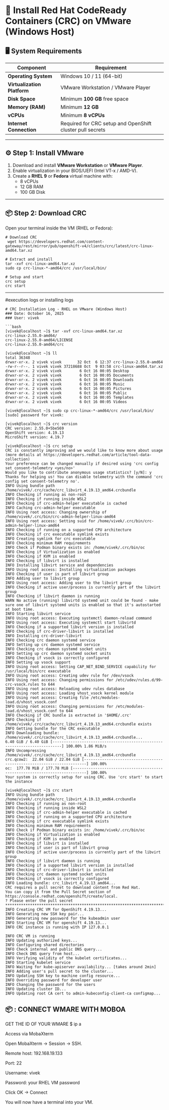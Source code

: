 # 🧩 Install Red Hat CodeReady Containers (CRC) on VMware (Windows Host)

## 🖥️ System Requirements

| Component | Requirement |
|------------|--------------|
| **Operating System** | Windows 10 / 11 (64-bit) |
| **Virtualization Platform** | VMware Workstation / VMware Player |
| **Disk Space** | Minimum **100 GB** free space |
| **Memory (RAM)** | Minimum **12 GB** |
| **vCPUs** | Minimum **8 vCPUs** |
| **Internet Connection** | Required for CRC setup and OpenShift cluster pull secrets |

---

## ⚙️ Step 1: Install VMware

1. Download and install **VMware Workstation** or **VMware Player**.
2. Enable virtualization in your BIOS/UEFI (Intel VT-x / AMD-V).
3. Create a **RHEL 9** or **Fedora** virtual machine with:
   - 8 vCPUs  
   - 12 GB RAM  
   - 100 GB Disk  

---

## 📦 Step 2: Download CRC

Open your terminal inside the VM (RHEL or Fedora):
```
# Download CRC
 wget https://developers.redhat.com/content-gateway/rest/mirror/pub/openshift-v4/clients/crc/latest/crc-linux-amd64.tar.xz

# Extract and install
tar -xvf crc-linux-amd64.tar.xz
sudo cp crc-linux-*-amd64/crc /usr/local/bin/

# Setup and start
crc setup
crc start
```
---
#execution logs or installing logs
```
# CRC Installation Log - RHEL on VMware (Windows Host)
### Date: October 16, 2025
### User: vivek

```bash
[vivek@localhost ~]$ tar -xvf crc-linux-amd64.tar.xz
crc-linux-2.55.0-amd64/
crc-linux-2.55.0-amd64/LICENSE
crc-linux-2.55.0-amd64/crc

[vivek@localhost ~]$ ll
total 36348
drwxr-xr-x. 2 vivek vivek       32 Oct  6 12:37 crc-linux-2.55.0-amd64
-rw-r--r--. 1 vivek vivek 37218688 Oct  9 03:58 crc-linux-amd64.tar.xz
drwxr-xr-x. 2 vivek vivek        6 Oct 16 00:05 Desktop
drwxr-xr-x. 2 vivek vivek        6 Oct 16 00:05 Documents
drwxr-xr-x. 2 vivek vivek        6 Oct 16 00:05 Downloads
drwxr-xr-x. 2 vivek vivek        6 Oct 16 00:05 Music
drwxr-xr-x. 2 vivek vivek        6 Oct 16 00:05 Pictures
drwxr-xr-x. 2 vivek vivek        6 Oct 16 00:05 Public
drwxr-xr-x. 2 vivek vivek        6 Oct 16 00:05 Templates
drwxr-xr-x. 2 vivek vivek        6 Oct 16 00:05 Videos

[vivek@localhost ~]$ sudo cp crc-linux-*-amd64/crc /usr/local/bin/
[sudo] password for vivek: 

[vivek@localhost ~]$ crc version
CRC version: 2.55.0+5be569
OpenShift version: 4.19.13
MicroShift version: 4.19.7

[vivek@localhost ~]$ crc setup
CRC is constantly improving and we would like to know more about usage (more details at https://developers.redhat.com/article/tool-data-collection)
Your preference can be changed manually if desired using 'crc config set consent-telemetry <yes/no>'
Would you like to contribute anonymous usage statistics? [y/N]: y
Thanks for helping us! You can disable telemetry with the command 'crc config set consent-telemetry no'.
INFO Using bundle path /home/vivek/.crc/cache/crc_libvirt_4.19.13_amd64.crcbundle 
INFO Checking if running as non-root              
INFO Checking if running inside WSL2              
INFO Checking if crc-admin-helper executable is cached 
INFO Caching crc-admin-helper executable          
INFO Using root access: Changing ownership of /home/vivek/.crc/bin/crc-admin-helper-linux-amd64 
INFO Using root access: Setting suid for /home/vivek/.crc/bin/crc-admin-helper-linux-amd64 
INFO Checking if running on a supported CPU architecture 
INFO Checking if crc executable symlink exists    
INFO Creating symlink for crc executable          
INFO Checking minimum RAM requirements            
INFO Check if Podman binary exists in: /home/vivek/.crc/bin/oc 
INFO Checking if Virtualization is enabled        
INFO Checking if KVM is enabled                   
INFO Checking if libvirt is installed             
INFO Installing libvirt service and dependencies  
INFO Using root access: Installing virtualization packages 
INFO Checking if user is part of libvirt group    
INFO Adding user to libvirt group                 
INFO Using root access: Adding user to the libvirt group 
INFO Checking if active user/process is currently part of the libvirt group 
INFO Checking if libvirt daemon is running        
WARN No active (running) libvirtd systemd unit could be found - make sure one of libvirt systemd units is enabled so that it's autostarted at boot time. 
INFO Starting libvirt service                     
INFO Using root access: Executing systemctl daemon-reload command 
INFO Using root access: Executing systemctl start libvirtd 
INFO Checking if a supported libvirt version is installed 
INFO Checking if crc-driver-libvirt is installed  
INFO Installing crc-driver-libvirt                
INFO Checking crc daemon systemd service          
INFO Setting up crc daemon systemd service        
INFO Checking crc daemon systemd socket units     
INFO Setting up crc daemon systemd socket units   
INFO Checking if vsock is correctly configured    
INFO Setting up vsock support                     
INFO Using root access: Setting CAP_NET_BIND_SERVICE capability for /usr/local/bin/crc executable 
INFO Using root access: Creating udev rule for /dev/vsock 
INFO Using root access: Changing permissions for /etc/udev/rules.d/99-crc-vsock.rules to 644  
INFO Using root access: Reloading udev rules database 
INFO Using root access: Loading vhost_vsock kernel module 
INFO Using root access: Creating file /etc/modules-load.d/vhost_vsock.conf 
INFO Using root access: Changing permissions for /etc/modules-load.d/vhost_vsock.conf to 644  
INFO Checking if CRC bundle is extracted in '$HOME/.crc' 
INFO Checking if /home/vivek/.crc/cache/crc_libvirt_4.19.13_amd64.crcbundle exists 
INFO Getting bundle for the CRC executable        
INFO Downloading bundle: /home/vivek/.crc/cache/crc_libvirt_4.19.13_amd64.crcbundle... 
6.40 GiB / 6.40 GiB [--------------------------------------------------------------------------] 100.00% 1.86 MiB/s
INFO Uncompressing /home/vivek/.crc/cache/crc_libvirt_4.19.13_amd64.crcbundle 
crc.qcow2:  22.04 GiB / 22.04 GiB [-----------------------------------------------------------------------] 100.00%
oc:  177.78 MiB / 177.78 MiB [----------------------------------------------------------------------------] 100.00%
Your system is correctly setup for using CRC. Use 'crc start' to start the instance

[vivek@localhost ~]$ crc start
INFO Using bundle path /home/vivek/.crc/cache/crc_libvirt_4.19.13_amd64.crcbundle 
INFO Checking if running as non-root              
INFO Checking if running inside WSL2              
INFO Checking if crc-admin-helper executable is cached 
INFO Checking if running on a supported CPU architecture 
INFO Checking if crc executable symlink exists    
INFO Checking minimum RAM requirements            
INFO Check if Podman binary exists in: /home/vivek/.crc/bin/oc 
INFO Checking if Virtualization is enabled        
INFO Checking if KVM is enabled                   
INFO Checking if libvirt is installed             
INFO Checking if user is part of libvirt group    
INFO Checking if active user/process is currently part of the libvirt group 
INFO Checking if libvirt daemon is running        
INFO Checking if a supported libvirt version is installed 
INFO Checking if crc-driver-libvirt is installed  
INFO Checking crc daemon systemd socket units     
INFO Checking if vsock is correctly configured    
INFO Loading bundle: crc_libvirt_4.19.13_amd64... 
CRC requires a pull secret to download content from Red Hat.
You can copy it from the Pull Secret section of https://console.redhat.com/openshift/create/local.
? Please enter the pull secret ************************************************************************************
INFO Creating CRC VM for OpenShift 4.19.13...     
INFO Generating new SSH key pair...               
INFO Generating new password for the kubeadmin user 
INFO Starting CRC VM for openshift 4.19.13...     
INFO CRC instance is running with IP 127.0.0.1    

INFO CRC VM is running                            
INFO Updating authorized keys...                  
INFO Configuring shared directories               
INFO Check internal and public DNS query...       
INFO Check DNS query from host...                 
INFO Verifying validity of the kubelet certificates... 
INFO Starting kubelet service                     
INFO Waiting for kube-apiserver availability... [takes around 2min] 
INFO Adding user's pull secret to the cluster...  
INFO Updating SSH key to machine config resource... 
INFO Overriding password for developer user       
INFO Changing the password for the users          
INFO Updating cluster ID...                       
INFO Updating root CA cert to admin-kubeconfig-client-ca configmap... 
```
## 📦 : CONNECT WMARE WITH MOBOA 
GET THE ID OF YOUR WMARE 
$ ip a 

Access via MobaXterm

Open MobaXterm → Session → SSH.

Remote host: 192.168.19.133

Port: 22

Username: vivek

Password: your RHEL VM password

Click OK → Connect

You will now have a terminal into your VM.








